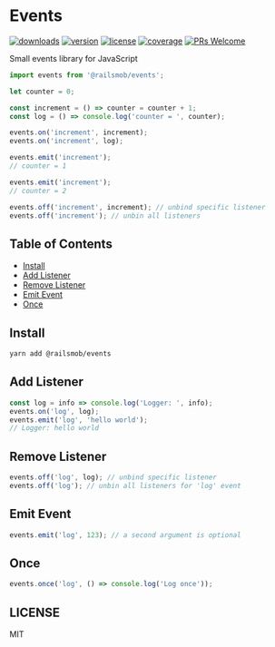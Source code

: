 # Events

[![downloads][downloads-badge]][npmcharts]
[![version][version-badge]][package]
[![license][license-badge]][license]
[![coverage][codecov-badge]][codecov]
[![PRs Welcome][prs-badge]][prs]

Small events library for JavaScript

```js
import events from '@railsmob/events';

let counter = 0;

const increment = () => counter = counter + 1;
const log = () => console.log('counter = ', counter);

events.on('increment', increment);
events.on('increment', log);

events.emit('increment');
// counter = 1

events.emit('increment');
// counter = 2

events.off('increment', increment); // unbind specific listener
events.off('increment'); // unbin all listeners
```

## Table of Contents

* [Install](#install)
* [Add Listener](#add-listener)
* [Remove Listener](#remove-listener)
* [Emit Event](#emit-event)
* [Once](#once)

## Install

```sh
yarn add @railsmob/events
```

## Add Listener

```js
const log = info => console.log('Logger: ', info);
events.on('log', log);
events.emit('log', 'hello world');
// Logger: hello world
```


## Remove Listener

```js
events.off('log', log); // unbind specific listener
events.off('log'); // unbin all listeners for 'log' event
```

## Emit Event

```js
events.emit('log', 123); // a second argument is optional
```

## Once

```js
events.once('log', () => console.log('Log once'));
```

## LICENSE

MIT

[version-badge]: https://img.shields.io/npm/v/@railsmob/events.svg?style=flat-square
[package]: https://www.npmjs.com/package/@railsmob/events
[downloads-badge]: https://img.shields.io/npm/dm/@railsmob/events.svg?style=flat-square
[npmcharts]: http://npmcharts.com/compare/@railsmob/events
[license-badge]: https://img.shields.io/npm/l/@railsmob/events.svg?style=flat-square
[license]: https://github.com/railsmob/events/blob/master/LICENSE
[prs-badge]: https://img.shields.io/badge/PRs-welcome-brightgreen.svg?style=flat-square
[prs]: http://makeapullrequest.com
[codecov]: https://codecov.io/gh/railsmob/events
[codecov-badge]: https://img.shields.io/codecov/c/github/railsmob/events.svg?style=flat-square
